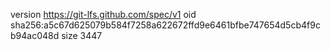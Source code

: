 version https://git-lfs.github.com/spec/v1
oid sha256:a5c67d625079b584f7258a622672ffd9e6461bfbe747654d5cb4f9cb94ac048d
size 3447
